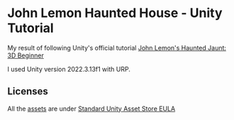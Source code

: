 # John Lemon Haunted House - Unity Tutorial
My result of following Unity's official tutorial [John Lemon's Haunted Jaunt: 3D Beginner](https://learn.unity.com/project/john-lemon-s-haunted-jaunt-3d-beginner?uv=2020.3)

I used Unity version 2022.3.13f1 with URP.

## Licenses
All the [assets](https://assetstore.unity.com/packages/essentials/tutorial-projects/unity-learn-3d-beginner-tutorial-resources-urp-143848) are under [Standard Unity Asset Store EULA](https://unity.com/legal/as-terms)
